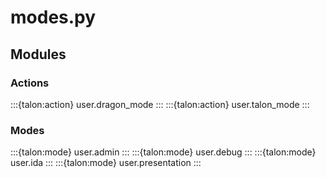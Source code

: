 # modes.py

## Modules

### Actions

:::{talon:action} user.dragon_mode
:::
:::{talon:action} user.talon_mode
:::

### Modes

:::{talon:mode} user.admin
:::
:::{talon:mode} user.debug
:::
:::{talon:mode} user.ida
:::
:::{talon:mode} user.presentation
:::
